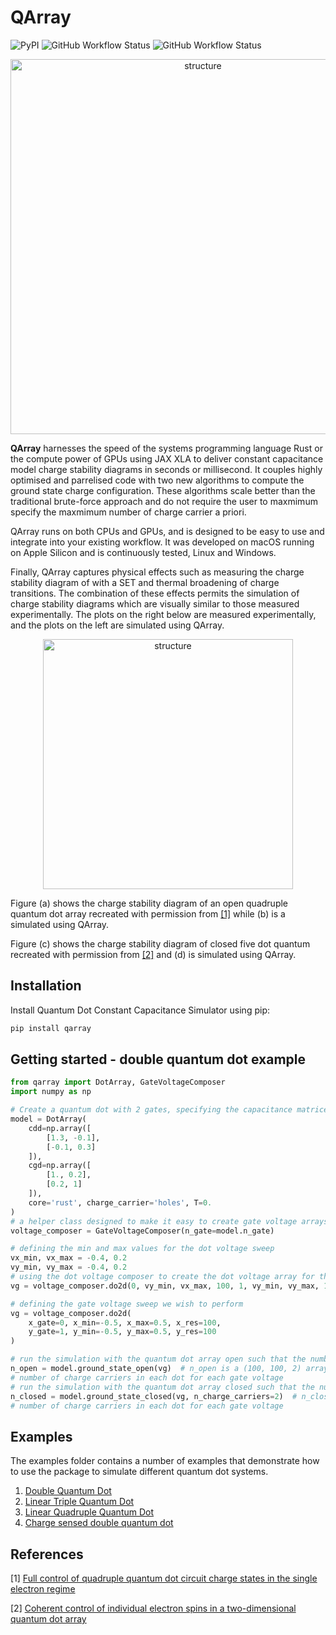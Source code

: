 # QArray

![PyPI](https://img.shields.io/pypi/v/qarray)
![GitHub Workflow Status](https://github.com/b-vanstraaten/qarray/actions/workflows/windows_tests.yaml//badge.svg)
![GitHub Workflow Status](https://github.com/b-vanstraaten/qarray/actions/workflows/linux_tests.yaml//badge.svg)


<p align="center">
    <img src="https://github.com/b-vanstraaten/qarray/blob/main/misc/structure.jpg" alt="structure" width="600">
</p>


**QArray** harnesses the speed of the systems programming language Rust or the compute power of GPUs using JAX XLA
to deliver constant capacitance model charge stability diagrams in seconds or millisecond. It couples
highly optimised and parrelised code with two new algorithms to compute the ground state charge configuration. These
algorithms scale better than the traditional brute-force approach and do not require the user to maxmimum specify
the maxmimum number of charge carrier a priori.

QArray runs on both CPUs and GPUs, and is designed to be easy to use and integrate into your existing workflow.
It was developed on macOS running on Apple Silicon and is continuously tested, Linux and Windows.

Finally, QArray captures physical effects such as measuring the charge stability diagram
of with a SET and thermal broadening of charge transitions. The combination of these effects
permits the simulation of charge stability diagrams which are visually similar to those measured experimentally.
The plots on the right below are measured experimentally, and the plots on the left are simulated using QArray.

<p align="center">
<img src="https://github.com/b-vanstraaten/qarray/blob/main/misc/recreations.jpg" alt="structure" width="400">
</p>

Figure (a) shows the charge stability diagram of an open quadruple quantum dot array recreated with permission
from [[1]](#[1]) while (b) is a simulated using QArray.

Figure (c) shows the charge stability diagram of closed five dot quantum recreated with permission from  [[2]](#[2])
and (d) is
simulated using QArray.

## Installation

Install Quantum Dot Constant Capacitance Simulator using pip:

```bash
pip install qarray
```

## Getting started - double quantum dot example

```python
from qarray import DotArray, GateVoltageComposer
import numpy as np

# Create a quantum dot with 2 gates, specifying the capacitance matrices in their maxwell form. 
model = DotArray(
    cdd=np.array([
        [1.3, -0.1],
        [-0.1, 0.3]
    ]),
    cgd=np.array([
        [1., 0.2],
        [0.2, 1]
    ]),
    core='rust', charge_carrier='holes', T=0.
)
# a helper class designed to make it easy to create gate voltage arrays for nd sweeps
voltage_composer = GateVoltageComposer(n_gate=model.n_gate)

# defining the min and max values for the dot voltage sweep
vx_min, vx_max = -0.4, 0.2
vy_min, vy_max = -0.4, 0.2
# using the dot voltage composer to create the dot voltage array for the 2d sweep
vg = voltage_composer.do2d(0, vy_min, vx_max, 100, 1, vy_min, vy_max, 100)

# defining the gate voltage sweep we wish to perform
vg = voltage_composer.do2d(
    x_gate=0, x_min=-0.5, x_max=0.5, x_res=100,
    y_gate=1, y_min=-0.5, y_max=0.5, y_res=100
)

# run the simulation with the quantum dot array open such that the number of charge carriers is not fixed
n_open = model.ground_state_open(vg)  # n_open is a (100, 100, 2) array encoding the 
# number of charge carriers in each dot for each gate voltage
# run the simulation with the quantum dot array closed such that the number of charge carriers is fixed to 2
n_closed = model.ground_state_closed(vg, n_charge_carriers=2)  # n_closed is a (100, 100, 2) array encoding the 
# number of charge carriers in each dot for each gate voltage
```
## Examples

The examples folder contains a number of examples that demonstrate how to use the package to simulate different quantum
dot systems.

1. [Double Quantum Dot](https://github.com/b-vanstraaten/qarray/blob/main/examples/double_dot.py)
2. [Linear Triple Quantum Dot](https://github.com/b-vanstraaten/qarray/blob/main/examples/linear_triple_dot.py)
3. [Linear Quadruple Quantum Dot](https://github.com/b-vanstraaten/qarray/blob/main/examples/linear_quadruple_dot.py)
4. [Charge sensed double quantum dot](https://github.com/b-vanstraaten/qarray/blob/main/examples/charge_sensing.py)

## References

<a name="[1]"></a>
[1] [Full control of quadruple quantum dot circuit charge states in the single electron regime](https://pubs.aip.org/aip/apl/article/104/18/183111/24127/Full-control-of-quadruple-quantum-dot-circuit)

<a name="[2]"></a>
[2] [Coherent control of individual electron spins in a two-dimensional quantum dot array](https://www.nature.com/articles/s41565-020-00816-w)